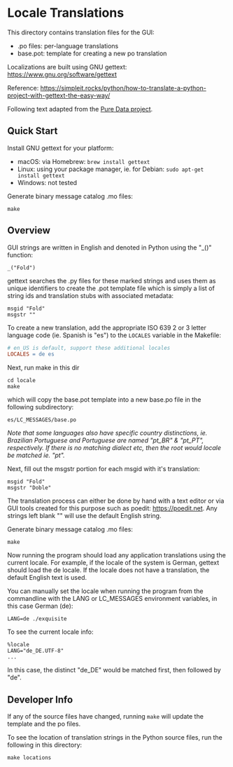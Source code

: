 Locale Translations
===================

This directory contains translation files for the GUI:

* .po files: per-language translations
* base.pot: template for creating a new po translation

Localizations are built using GNU gettext: https://www.gnu.org/software/gettext

Reference: https://simpleit.rocks/python/how-to-translate-a-python-project-with-gettext-the-easy-way/

Following text adapted from the [Pure Data project](https://github.com/pure-data/pure-data/blob/master/po/README.txt).

Quick Start
-----------

Install GNU gettext for your platform:

* macOS: via Homebrew: `brew install gettext`
* Linux: using your package manager, ie. for Debian: `sudo apt-get install gettext`
* Windows: not tested

Generate binary message catalog .mo files:

    make

Overview
--------

GUI strings are written in English and denoted in Python using the "\_()" function:

    _("Fold")

gettext searches the .py files for these marked strings and uses them as
unique identifiers to create the .pot template file which is simply a list of
string ids and translation stubs with associated metadata:

    msgid "Fold"
    msgstr ""

To create a new translation, add the appropriate ISO 639 2 or 3 letter language
code (ie. Spanish is "es") to the `LOCALES` variable in the Makefile:

```Makefile
# en_US is default, support these additional locales
LOCALES = de es
```

Next, run make in this dir

    cd locale
    make

which will copy the base.pot template into a new base.po file in the following
subdirectory:
~~~
es/LC_MESSAGES/base.po
~~~

_Note that some languages also have specific country distinctions, ie. Brazilian
Portuguese and Portuguese are named "pt_BR" & "pt_PT", respectively. If there is
no matching dialect etc, then the root would locale be matched ie. "pt"._

Next, fill out the msgstr portion for each msgid with it's translation:

    msgid "Fold"
    msgstr "Doble"

The translation process can either be done by hand with a text editor or via GUI
tools created for this purpose such as poedit: https://poedit.net. Any strings
left blank "" will use the default English string.

Generate binary message catalog .mo files:

    make

Now running the program should load any application translations using the
current locale. For example, if the locale of the system is German, gettext
should load the de locale. If the locale does not have a translation, the
default English text is used.

You can manually set the locale when running the program from the commandline
with the LANG or LC_MESSAGES environment variables, in this case German (de):

    LANG=de ./exquisite

To see the current locale info:

    %locale
    LANG="de_DE.UTF-8"
    ...

In this case, the distinct "de_DE" would be matched first, then followed by "de".

Developer Info
--------------

If any of the source files have changed, running `make` will update the template
and the po files.

To see the location of translation strings in the Python source files, run the
following in this directory:

    make locations
